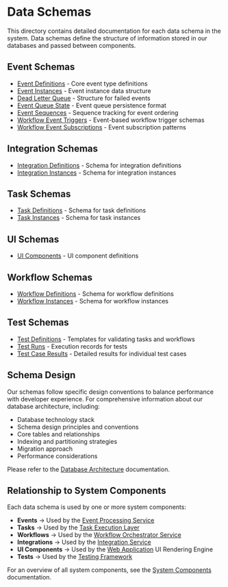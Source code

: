 # Data Schemas

This directory contains detailed documentation for each data schema in the system. Data schemas define the structure of information stored in our databases and passed between components.

## Event Schemas

- [Event Definitions](./event_definitions.md) - Core event type definitions
- [Event Instances](./event_instances.md) - Event instance data structure
- [Dead Letter Queue](./dead_letter_queue.md) - Structure for failed events
- [Event Queue State](./event_queue_state.md) - Event queue persistence format
- [Event Sequences](./event_sequences.md) - Sequence tracking for event ordering
- [Workflow Event Triggers](./workflow_event_triggers.md) - Event-based workflow trigger schemas
- [Workflow Event Subscriptions](./workflow_event_subscriptions.md) - Event subscription patterns

## Integration Schemas
- [Integration Definitions](./integration_definitions.md) - Schema for integration definitions
- [Integration Instances](./integration_instances.md) - Schema for integration instances

## Task Schemas
- [Task Definitions](./task_definitions.md) - Schema for task definitions
- [Task Instances](./task_instances.md) - Schema for task instances

## UI Schemas
- [UI Components](./ui_components.md) - UI component definitions

## Workflow Schemas
- [Workflow Definitions](./workflow_definitions.md) - Schema for workflow definitions
- [Workflow Instances](./workflow_instances.md) - Schema for workflow instances

## Test Schemas
- [Test Definitions](./test_definitions.md) - Templates for validating tasks and workflows
- [Test Runs](./test_runs.md) - Execution records for tests
- [Test Case Results](./test_case_results.md) - Detailed results for individual test cases

## Schema Design

Our schemas follow specific design conventions to balance performance with developer experience. For comprehensive information about our database architecture, including:

- Database technology stack
- Schema design principles and conventions
- Core tables and relationships
- Indexing and partitioning strategies
- Migration approach
- Performance considerations

Please refer to the [Database Architecture](../database_architecture.md) documentation.

## Relationship to System Components

Each data schema is used by one or more system components:

- **Events** → Used by the [Event Processing Service](../components/event_processing_service/README.md)
- **Tasks** → Used by the [Task Execution Layer](../components/task_execution_layer/README.md)
- **Workflows** → Used by the [Workflow Orchestrator Service](../components/workflow_orchestrator_service/README.md)
- **Integrations** → Used by the [Integration Service](../components/integration_service/README.md)
- **UI Components** → Used by the [Web Application](../components/web_application/README.md) UI Rendering Engine
- **Tests** → Used by the [Testing Framework](../components/testing_framework/README.md)

For an overview of all system components, see the [System Components](../components/README.md) documentation. 